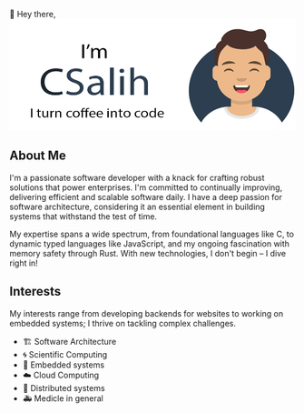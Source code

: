 :wave: Hey there,  
![Header](https://raw.githubusercontent.com/CSalih/CSalih/master/img/header.png)

## About Me

I'm a passionate software developer with a knack for crafting robust solutions that power enterprises.
I'm committed to continually improving, delivering efficient and scalable software daily.
I have a deep passion for software architecture, considering it an essential element in building systems that withstand the test of time.

My expertise spans a wide spectrum, from foundational languages like C, to dynamic typed languages like JavaScript, and my ongoing fascination with memory safety through Rust.
With new technologies, I don't begin – I dive right in!


## Interests

My interests range from developing backends for websites to working on embedded systems; I thrive on tackling complex challenges.

- 🏗️ Software Architecture
- 🌀 Scientific Computing
- 📼 Embedded systems
- ☁️ Cloud Computing
-	🔀 Distributed systems
- 🚑 Medicle in general
